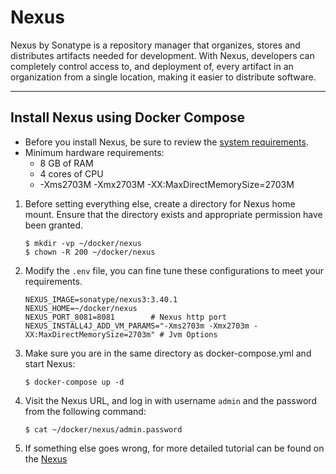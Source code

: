 # Nexus

Nexus by Sonatype is a repository manager that organizes, stores and distributes artifacts needed for development. With
Nexus, developers can completely control access to, and deployment of, every artifact in an organization from a single
location, making it easier to distribute software.

---

## Install Nexus using Docker Compose

- Before you install Nexus, be sure to review
  the [system requirements](https://help.sonatype.com/repomanager3/product-information/system-requirements).
- Minimum hardware requirements:
    - 8 GB of RAM
    - 4 cores of CPU
    - -Xms2703M -Xmx2703M -XX:MaxDirectMemorySize=2703M

1. Before setting everything else, create a directory for Nexus home mount. Ensure that the directory exists and
   appropriate permission have been granted.

    ```shell
    $ mkdir -vp ~/docker/nexus 
    $ chown -R 200 ~/docker/nexus
    ```

2. Modify the `.env` file, you can fine tune these configurations to meet your requirements.

    ```properties
    NEXUS_IMAGE=sonatype/nexus3:3.40.1
    NEXUS_HOME=~/docker/nexus
    NEXUS_PORT_8081=8081        # Nexus http port
    NEXUS_INSTALL4J_ADD_VM_PARAMS="-Xms2703m -Xmx2703m -XX:MaxDirectMemorySize=2703m" # Jvm Options
    ```

3. Make sure you are in the same directory as docker-compose.yml and start Nexus:

    ```shell
    $ docker-compose up -d
    ```

4. Visit the Nexus URL, and log in with username `admin` and the password from the following command:

    ```shell
    $ cat ~/docker/nexus/admin.password
    ```

5. If something else goes wrong, for more detailed tutorial can be found on
   the [Nexus](https://help.sonatype.com/repomanager3)